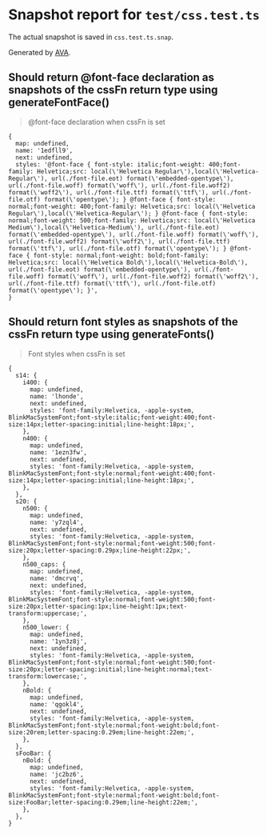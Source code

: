 # Snapshot report for `test/css.test.ts`

The actual snapshot is saved in `css.test.ts.snap`.

Generated by [AVA](https://ava.li).

## Should return @font-face declaration as snapshots of the cssFn return type using generateFontFace()

> @font-face declaration when cssFn is set

    {
      map: undefined,
      name: '1edfll9',
      next: undefined,
      styles: '@font-face { font-style: italic;font-weight: 400;font-family: Helvetica;src: local(\'Helvetica Regular\'),local(\'Helvetica-Regular\'), url(./font-file.eot) format(\'embedded-opentype\'), url(./font-file.woff) format(\'woff\'), url(./font-file.woff2) format(\'woff2\'), url(./font-file.ttf) format(\'ttf\'), url(./font-file.otf) format(\'opentype\'); } @font-face { font-style: normal;font-weight: 400;font-family: Helvetica;src: local(\'Helvetica Regular\'),local(\'Helvetica-Regular\'); } @font-face { font-style: normal;font-weight: 500;font-family: Helvetica;src: local(\'Helvetica Medium\'),local(\'Helvetica-Medium\'), url(./font-file.eot) format(\'embedded-opentype\'), url(./font-file.woff) format(\'woff\'), url(./font-file.woff2) format(\'woff2\'), url(./font-file.ttf) format(\'ttf\'), url(./font-file.otf) format(\'opentype\'); } @font-face { font-style: normal;font-weight: bold;font-family: Helvetica;src: local(\'Helvetica Bold\'),local(\'Helvetica-Bold\'), url(./font-file.eot) format(\'embedded-opentype\'), url(./font-file.woff) format(\'woff\'), url(./font-file.woff2) format(\'woff2\'), url(./font-file.ttf) format(\'ttf\'), url(./font-file.otf) format(\'opentype\'); }',
    }

## Should return font styles as snapshots of the cssFn return type using generateFonts()

> Font styles when cssFn is set

    {
      s14: {
        i400: {
          map: undefined,
          name: 'lhonde',
          next: undefined,
          styles: 'font-family:Helvetica, -apple-system, BlinkMacSystemFont;font-style:italic;font-weight:400;font-size:14px;letter-spacing:initial;line-height:18px;',
        },
        n400: {
          map: undefined,
          name: '1ezn3fw',
          next: undefined,
          styles: 'font-family:Helvetica, -apple-system, BlinkMacSystemFont;font-style:normal;font-weight:400;font-size:14px;letter-spacing:initial;line-height:18px;',
        },
      },
      s20: {
        n500: {
          map: undefined,
          name: 'y7zql4',
          next: undefined,
          styles: 'font-family:Helvetica, -apple-system, BlinkMacSystemFont;font-style:normal;font-weight:500;font-size:20px;letter-spacing:0.29px;line-height:22px;',
        },
        n500_caps: {
          map: undefined,
          name: 'dmcrvq',
          next: undefined,
          styles: 'font-family:Helvetica, -apple-system, BlinkMacSystemFont;font-style:normal;font-weight:500;font-size:20px;letter-spacing:1px;line-height:1px;text-transform:uppercase;',
        },
        n500_lower: {
          map: undefined,
          name: '1yn3z8j',
          next: undefined,
          styles: 'font-family:Helvetica, -apple-system, BlinkMacSystemFont;font-style:normal;font-weight:500;font-size:20px;letter-spacing:initial;line-height:normal;text-transform:lowercase;',
        },
        nBold: {
          map: undefined,
          name: 'qgokl4',
          next: undefined,
          styles: 'font-family:Helvetica, -apple-system, BlinkMacSystemFont;font-style:normal;font-weight:bold;font-size:20rem;letter-spacing:0.29em;line-height:22em;',
        },
      },
      sFooBar: {
        nBold: {
          map: undefined,
          name: 'jc2bz6',
          next: undefined,
          styles: 'font-family:Helvetica, -apple-system, BlinkMacSystemFont;font-style:normal;font-weight:bold;font-size:FooBar;letter-spacing:0.29em;line-height:22em;',
        },
      },
    }

